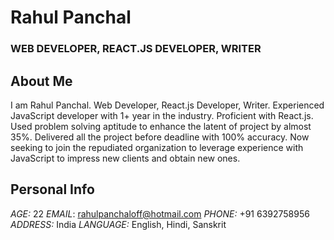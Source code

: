 # Rahul Panchal
### WEB DEVELOPER, REACT.JS DEVELOPER, WRITER

## About Me
I am Rahul Panchal. Web Developer, React.js Developer, Writer.
Experienced JavaScript developer with 1+ year in the industry. Proficient with React.js. Used problem solving aptitude to enhance the latent of project by almost 35%. Delivered all the project before deadline with 100% accuracy. Now seeking to join the repudiated organization to leverage experience with JavaScript to impress new clients and obtain new ones.

## Personal Info
*AGE:* 22
*EMAIL*: rahulpanchaloff@hotmail.com
*PHONE:* +91 6392758956
*ADDRESS:* India
*LANGUAGE:* English, Hindi, Sanskrit
